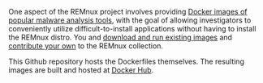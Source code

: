 One aspect of the REMnux project involves providing [Docker images of popular malware analysis tools](https://remnux.org/docs/containers/malware-analysis/), with the goal of allowing investigators to conveniently utilize difficult-to-install applications without having to install the REMnux distro. You and [download and run existing images](https://remnux.org/docs/containers/run-apps/) and [contribute your own](https://remnux.org/docs/containers/create-docker-images/) to the REMnux collection.

This Github repository hosts the Dockerfiles themselves. The resulting images are built and hosted at [Docker Hub](https://hub.docker.com/u/remnux/).
